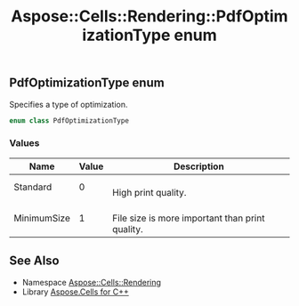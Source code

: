 ﻿---
title: Aspose::Cells::Rendering::PdfOptimizationType enum
linktitle: PdfOptimizationType
second_title: Aspose.Cells for C++ API Reference
description: 'Aspose::Cells::Rendering::PdfOptimizationType enum. Specifies a type of optimization in C++.'
type: docs
weight: 2400
url: /cpp/aspose.cells.rendering/pdfoptimizationtype/
---
## PdfOptimizationType enum


Specifies a type of optimization.

```cpp
enum class PdfOptimizationType
```

### Values

| Name | Value | Description |
| --- | --- | --- |
| Standard | 0 | <br>High print quality. |
| MinimumSize | 1 | <br>File size is more important than print quality. |

## See Also

* Namespace [Aspose::Cells::Rendering](../)
* Library [Aspose.Cells for C++](../../)

